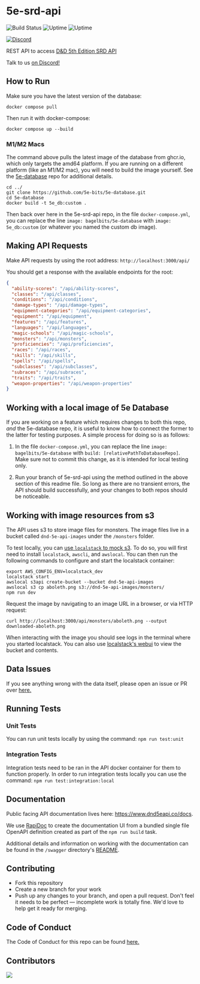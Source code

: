# 5e-srd-api

![Build Status](https://github.com/bagelbits/5e-srd-api/workflows/5e%20SRD%20API%20CI/badge.svg?branch=main)
![Uptime](https://img.shields.io/endpoint?url=https%3A%2F%2Fraw.githubusercontent.com%2F5e-bits%2Fdnd-uptime%2Fmain%2Fapi%2Fapi%2Fuptime.json)
![Uptime](https://img.shields.io/endpoint?url=https%3A%2F%2Fraw.githubusercontent.com%2F5e-bits%2Fdnd-uptime%2Fmain%2Fapi%2Fapi%2Fresponse-time.json)

[![Discord](https://img.shields.io/discord/656547667601653787)](https://discord.gg/TQuYTv7)

REST API to access [D&amp;D 5th Edition SRD API](https://www.dnd5eapi.co/)

Talk to us [on Discord!](https://discord.gg/TQuYTv7)

## How to Run

Make sure you have the latest version of the database:

```shell
docker compose pull
```

Then run it with docker-compose:

```shell
docker compose up --build
```

### M1/M2 Macs

The command above pulls the latest image of the database from ghcr.io, which only targets the amd64 platform. If you are running on a different platform (like an M1/M2 mac), you will need to build the image yourself. See the [5e-database](https://github.com/5e-bits/5e-database#how-to-run) repo for additional details.

```shell
cd ../
git clone https://github.com/5e-bits/5e-database.git
cd 5e-database
docker build -t 5e_db:custom .
```

Then back over here in the 5e-srd-api repo, in the file `docker-compose.yml`, you can replace the line `image: bagelbits/5e-database` with `image: 5e_db:custom` (or whatever you named the custom db image).

## Making API Requests

Make API requests by using the root address:
`http://localhost:3000/api/`

You should get a response with the available endpoints for the root:
```json
{
  "ability-scores": "/api/ability-scores",
  "classes": "/api/classes",
  "conditions": "/api/conditions",
  "damage-types": "/api/damage-types",
  "equipment-categories": "/api/equipment-categories",
  "equipment": "/api/equipment",
  "features": "/api/features",
  "languages": "/api/languages",
  "magic-schools": "/api/magic-schools",
  "monsters": "/api/monsters",
  "proficiencies": "/api/proficiencies",
  "races": "/api/races",
  "skills": "/api/skills",
  "spells": "/api/spells",
  "subclasses": "/api/subclasses",
  "subraces": "/api/subraces",
  "traits": "/api/traits",
  "weapon-properties": "/api/weapon-properties"
}
```

## Working with a local image of 5e Database

If you are working on a feature which requires changes to both this repo, _and_ the 5e-database repo, it is useful to know how to connect the former to the latter for testing purposes. A simple process for doing so is as follows:

1. In the file `docker-compose.yml`, you can replace the line `image: bagelbits/5e-database` with `build: [relativePathToDatabaseRepo]`. Make sure not to commit this change, as it is intended for local testing only.

2. Run your branch of 5e-srd-api using the method outlined in the above section of this readme file. So long as there are no transient errors, the API should build successfully, and your changes to both repos should be noticeable.

## Working with image resources from s3

The API uses s3 to store image files for monsters. The image files live in a bucket called `dnd-5e-api-images` under the `/monsters` folder.

To test locally, you can [use `localstack` to mock s3](https://docs.localstack.cloud/user-guide/aws/s3/). To do so, you will first need to install `localstack`,
`awscli`, and `awslocal`. You can then run the following commands to configure and start the localstack container:

```
export AWS_CONFIG_ENV=localstack_dev
localstack start
awslocal s3api create-bucket --bucket dnd-5e-api-images
awslocal s3 cp aboleth.png s3://dnd-5e-api-images/monsters/
npm run dev
```

Request the image by navigating to an image URL in a browser, or via HTTP request:

```shell
curl http://localhost:3000/api/monsters/aboleth.png --output downloaded-aboleth.png
```

When interacting with the image you should see logs in the terminal where you started localstack. You can also use [localstack's webui](https://app.localstack.cloud/dashboard) to view the bucket and 
contents.

## Data Issues

If you see anything wrong with the data itself, please open an issue or PR over [here.](https://github.com/bagelbits/5e-database)

## Running Tests

### Unit Tests

You can run unit tests locally by using the command: `npm run test:unit`

### Integration Tests

Integration tests need to be ran in the API docker container for them to function properly.
In order to run integration tests locally you can use the command: `npm run test:integration:local`

## Documentation

Public facing API documentation lives here: https://www.dnd5eapi.co/docs.

We use [RapiDoc](https://mrin9.github.io/RapiDoc/index.html) to create the documentation UI from a bundled single file OpenAPI definition created as part of the `npm run build` task.

Additional details and information on working with the documentation can be found in the `/swagger` directory's [README](src/swagger/README.md).

## Contributing

- Fork this repository
- Create a new branch for your work
- Push up any changes to your branch, and open a pull request. Don't feel it needs to be perfect — incomplete work is totally fine. We'd love to help get it ready for merging.

## Code of Conduct

The Code of Conduct for this repo can be found [here.](https://github.com/5e-bits/5e-srd-api/wiki#code-of-conduct)

## Contributors

<a href="https://github.com/5e-bits/5e-srd-api/graphs/contributors">
  <img src="https://contrib.rocks/image?repo=5e-bits/5e-srd-api" />
</a>
